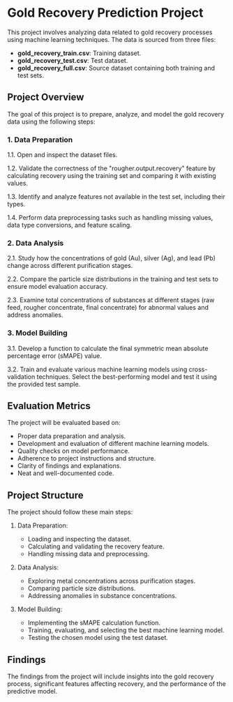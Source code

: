 # Gold Recovery Prediction Project

This project involves analyzing data related to gold recovery processes using machine learning techniques. The data is sourced from three files:

- **gold_recovery_train.csv**: Training dataset.
- **gold_recovery_test.csv**: Test dataset.
- **gold_recovery_full.csv**: Source dataset containing both training and test sets.

## Project Overview

The goal of this project is to prepare, analyze, and model the gold recovery data using the following steps:

### 1. Data Preparation

1.1. Open and inspect the dataset files.

1.2. Validate the correctness of the "rougher.output.recovery" feature by calculating recovery using the training set and comparing it with existing values.

1.3. Identify and analyze features not available in the test set, including their types.

1.4. Perform data preprocessing tasks such as handling missing values, data type conversions, and feature scaling.

### 2. Data Analysis

2.1. Study how the concentrations of gold (Au), silver (Ag), and lead (Pb) change across different purification stages.

2.2. Compare the particle size distributions in the training and test sets to ensure model evaluation accuracy.

2.3. Examine total concentrations of substances at different stages (raw feed, rougher concentrate, final concentrate) for abnormal values and address anomalies.

### 3. Model Building

3.1. Develop a function to calculate the final symmetric mean absolute percentage error (sMAPE) value.

3.2. Train and evaluate various machine learning models using cross-validation techniques. Select the best-performing model and test it using the provided test sample.

## Evaluation Metrics

The project will be evaluated based on:

- Proper data preparation and analysis.
- Development and evaluation of different machine learning models.
- Quality checks on model performance.
- Adherence to project instructions and structure.
- Clarity of findings and explanations.
- Neat and well-documented code.

## Project Structure

The project should follow these main steps:

1. Data Preparation:
   - Loading and inspecting the dataset.
   - Calculating and validating the recovery feature.
   - Handling missing data and preprocessing.

2. Data Analysis:
   - Exploring metal concentrations across purification stages.
   - Comparing particle size distributions.
   - Addressing anomalies in substance concentrations.

3. Model Building:
   - Implementing the sMAPE calculation function.
   - Training, evaluating, and selecting the best machine learning model.
   - Testing the chosen model using the test dataset.

## Findings

The findings from the project will include insights into the gold recovery process, significant features affecting recovery, and the performance of the predictive model.
